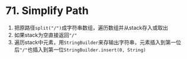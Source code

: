 # 71. Simplify Path

1. 把原路径`split("/")`成字符串数组，遍历数组并从stack存入或取出
2. 如果stack为空直接返回`"/"`
3. 遍历stack中元素，用`StringBuilder`来存输出字符串，元素插入到第一位后`"/"`也插入到第一位`StringBuilder.insert(0, String)`
